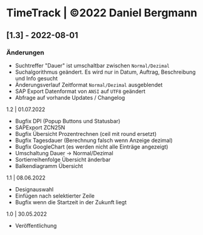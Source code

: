 # TimeTrack | ©2022 Daniel Bergmann

## [1.3] - 2022-08-01

### Änderungen
   - Suchtreffer "Dauer" ist umschaltbar zwischen `Normal/Dezimal`
   - Suchalgorithmus geändert. Es wird nur in Datum, Auftrag,
     Beschreibung und Info gesucht
   - Änderungsverlauf Zeitformat `Normal/Dezimal` ausgeblendet
   - SAP Export Datenformat von `ANSI` auf `UTF8` geändert
   - Abfrage auf vorhande Updates / Changelog 

1.2 | 01.07.2022
   - Bugfix DPI (Popup Buttons und Statusbar)
   - SAPExport ZCN25N
   - Bugfix Übersicht Prozentrechnen (ceil mit round ersetzt)
   - Bugfix Tagesdauer (Berechnung falsch wenn Anzeige dezimal)
   - Bugfix GoogleChart (es werden nicht alle Einträge angezeigt)
   - Umschaltung Dauer -> Normal/Dezimal
   - Sortierreihenfolge Übersicht änderbar
   - Balkendiagramm Übersicht


1.1 | 08.06.2022
  - Designauswahl 
  - Einfügen nach selektierter Zeile
  - Bugfix wenn die Startzeit in der Zukunft liegt

1.0 | 30.05.2022 
  - Veröffentlichung 
